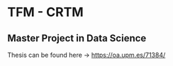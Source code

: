 # TFM - CRTM

## Master Project in Data Science

Thesis can be found here -> https://oa.upm.es/71384/
